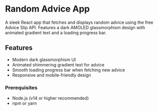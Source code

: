 # Random Advice App

A sleek React app that fetches and displays random advice using the free Advice Slip API. Features a dark AMOLED glassmorphism design with animated gradient text and a loading progress bar.

## Features

- Modern dark glassmorphism UI  
- Animated shimmering gradient text for advice  
- Smooth loading progress bar when fetching new advice  
- Responsive and mobile-friendly design

### Prerequisites

- Node.js (v14 or higher recommended)  
- npm or yarn

